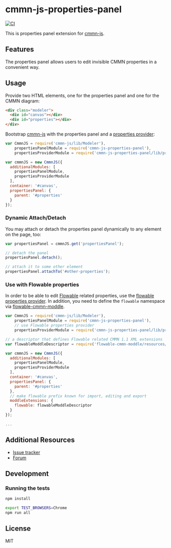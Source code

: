 # cmmn-js-properties-panel

[![CI](https://github.com/bpmn-io/cmmn-js-properties-panel/workflows/CI/badge.svg)](https://github.com/bpmn-io/cmmn-js-properties-panel/actions?query=workflow%3ACI)

This is properties panel extension for [cmmn-js](https://github.com/bpmn-io/cmmn-js).


## Features

The properties panel allows users to edit invisible CMMN properties in a convenient way.


## Usage

Provide two HTML elements, one for the properties panel and one for the CMMN diagram:

```html
<div class="modeler">
  <div id="canvas"></div>
  <div id="properties"></div>
</div>
```

Bootstrap [cmmn-js](https://github.com/bpmn-io/cmmn-js) with the properties panel and a [properties provider](https://github.com/bpmn-io/cmmn-js-properties-panel/tree/master/lib/provider):

```javascript
var CmmnJS = require('cmmn-js/lib/Modeler'),
    propertiesPanelModule = require('cmmn-js-properties-panel'),
    propertiesProviderModule = require('cmmn-js-properties-panel/lib/provider/cmmn');

var cmmnJS = new CmmnJS({
  additionalModules: [
    propertiesPanelModule,
    propertiesProviderModule
  ],
  container: '#canvas',
  propertiesPanel: {
    parent: '#properties'
  }
});
```


### Dynamic Attach/Detach

You may attach or detach the properties panel dynamically to any element on the page, too:

```javascript
var propertiesPanel = cmmnJS.get('propertiesPanel');

// detach the panel
propertiesPanel.detach();

// attach it to some other element
propertiesPanel.attachTo('#other-properties');
```


### Use with Flowable properties

In order to be able to edit [Flowable](https://flowable.org) related properties, use the [flowable properties provider](https://github.com/bpmn-io/cmmn-js-properties-panel/tree/master/lib/provider/flowable).
In addition, you need to define the `flowable` namespace via [flowable-cmmn-moddle](https://github.com/flowable/flowable-cmmn-moddle).

```javascript
var CmmnJS = require('cmmn-js/lib/Modeler'),
    propertiesPanelModule = require('cmmn-js-properties-panel'),
    // use Flowable properties provider
    propertiesProviderModule = require('cmmn-js-properties-panel/lib/provider/flowable');

// a descriptor that defines Flowable related CMMN 1.1 XML extensions
var flowableModdleDescriptor = require('flowable-cmmn-moddle/resources/flowable');

var cmmnJS = new CmmnJS({
  additionalModules: [
    propertiesPanelModule,
    propertiesProviderModule
  ],
  container: '#canvas',
  propertiesPanel: {
    parent: '#properties'
  },
  // make flowable prefix known for import, editing and export
  moddleExtensions: {
    flowable: flowableModdleDescriptor
  }
});

...
```


## Additional Resources

* [Issue tracker](https://github.com/bpmn-io/cmmn-js-properties-panel/issues)
* [Forum](https://forum.bpmn.io)


## Development

### Running the tests

```bash
npm install

export TEST_BROWSERS=Chrome
npm run all
```


## License

MIT